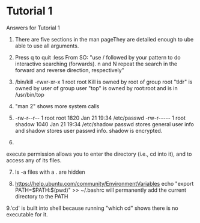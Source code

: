 # Tutorial 1

Answers for Tutorial 1

1. There are five sections in the man pageThey are detailed enough to ube able to use all arguments.  

2. Press q to quit :less
  From SO: "use / followed by your pattern to do interactive searching (forwards). n and N repeat the search in the forward and reverse direction, respectively"

3. /bin/kill    -rwxr-xr-x 1 root root
  Kill is owned by root of group root
  "tldr" is owned by user of group user
    "top" is owned by root:root and is in /usr/bin/top

4. "man 2" shows more system calls

5. -rw-r--r-- 1 root root 1820 Jan 21 19:34 /etc/passwd
  -rw-r----- 1 root shadow 1040 Jan 21 19:34 /etc/shadow
  passwd stores general user info and shadow stores user passwd info.
  shadow is encrypted.

6.
 execute permission allows you to enter the directory (i.e., cd into it), and to access any of its files.

 7. ls -a
  files with a . are hidden

  8. https://help.ubuntu.com/community/EnvironmentVariables
  echo "export PATH=\$PATH:$(pwd)" >> ~/.bashrc
  will permanently add the current directory to the PATH

  9.'cd' is built into shell because running "which cd" shows there is no executable for it. 
